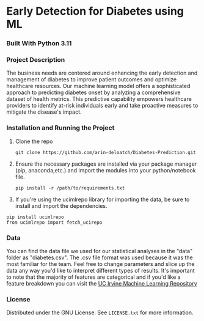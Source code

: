 # Early Detection for Diabetes using ML

### Built With Python 3.11

<!-- ABOUT THE PROJECT -->
### Project Description

The business needs are centered around enhancing the early detection and management of diabetes to improve patient outcomes and optimize healthcare resources. Our machine learning model offers a sophisticated approach to predicting diabetes onset by analyzing a comprehensive dataset of health metrics. This predictive capability empowers healthcare providers to identify at-risk individuals early and take proactive measures to mitigate the disease's impact.

<!-- Installation and Running the Project -->
### Installation and Running the Project
1. Clone the repo 
   ```
   git clone https://github.com/arin-deloatch/Diabetes-Prediction.git
    ```
   
2. Ensure the necessary packages are installed via your package manager (pip, anaconda,etc.) and import the modules into your python/notebook file. 
    ```
   pip install -r /path/to/requirements.txt
     ```
3. If you're using the ucimlrepo library for importing the data, be sure to install and import the dependencies.
  ```
  pip install ucimlrepo
  from ucimlrepo import fetch_ucirepo
 ```

### Data
You can find the data file we used for our statistical analyses in the "data" folder as "diabetes.csv". The .csv file format was used because it was the most familiar for the team. Feel free to change parameters and slice up the data any way you'd like to interpret different types of results. It's important to note that the majority of features are categorical and if you'd like a feature breakdown you can visit the <a href="https://archive.ics.uci.edu/dataset/2/adult](https://archive.ics.uci.edu/dataset/891/cdc+diabetes+health+indicators" target="_blank">UC Irvine Machine Learning Repository</a>

<!-- LICENSE -->
### License

Distributed under the GNU License. See `LICENSE.txt` for more information.
